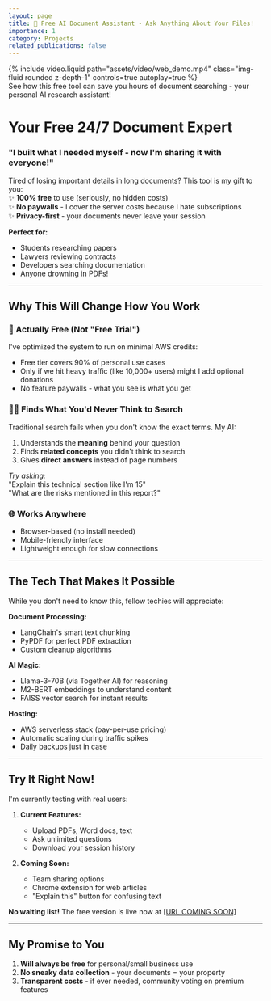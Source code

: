```yaml
---
layout: page
title: 🎉 Free AI Document Assistant - Ask Anything About Your Files!
importance: 1
category: Projects
related_publications: false
---
```


<div class="row mt-3">
    <div class="col-sm mt-3 mt-md-0">
        {% include video.liquid path="assets/video/web_demo.mp4" class="img-fluid rounded z-depth-1" controls=true autoplay=true %}
    </div>
</div>
<div class="caption">
    See how this free tool can save you hours of document searching - your personal AI research assistant!
</div>

# Your Free 24/7 Document Expert

### **"I built what I needed myself - now I'm sharing it with everyone!"**

Tired of losing important details in long documents? This tool is my gift to you:  
✨ **100% free** to use (seriously, no hidden costs)  
✨ **No paywalls** - I cover the server costs because I hate subscriptions  
✨ **Privacy-first** - your documents never leave your session

**Perfect for:**

- Students researching papers
- Lawyers reviewing contracts
- Developers searching documentation
- Anyone drowning in PDFs!

---

## Why This Will Change How You Work

### 💸 Actually Free (Not "Free Trial")

I've optimized the system to run on minimal AWS credits:

- Free tier covers 90% of personal use cases
- Only if we hit heavy traffic (like 10,000+ users) might I add optional donations
- No feature paywalls - what you see is what you get

### 🕵️‍♂️ Finds What You'd Never Think to Search

Traditional search fails when you don't know the exact terms. My AI:

1. Understands the **meaning** behind your question
2. Finds **related concepts** you didn't think to search
3. Gives **direct answers** instead of page numbers

_Try asking:_  
"Explain this technical section like I'm 15"  
"What are the risks mentioned in this report?"

### 🌐 Works Anywhere

- Browser-based (no install needed)
- Mobile-friendly interface
- Lightweight enough for slow connections

---

## The Tech That Makes It Possible

While you don't need to know this, fellow techies will appreciate:

**Document Processing:**

- LangChain's smart text chunking
- PyPDF for perfect PDF extraction
- Custom cleanup algorithms

**AI Magic:**

- Llama-3-70B (via Together AI) for reasoning
- M2-BERT embeddings to understand content
- FAISS vector search for instant results

**Hosting:**

- AWS serverless stack (pay-per-use pricing)
- Automatic scaling during traffic spikes
- Daily backups just in case

---

## Try It Right Now!

I'm currently testing with real users:

1. **Current Features:**

   - Upload PDFs, Word docs, text
   - Ask unlimited questions
   - Download your session history

2. **Coming Soon:**
   - Team sharing options
   - Chrome extension for web articles
   - "Explain this" button for confusing text

<div class="alert alert-success" role="alert">
  <strong>No waiting list!</strong> The free version is live now at <a href="#" class="alert-link">[URL COMING SOON]</a>
</div>

---

## My Promise to You

1. **Will always be free** for personal/small business use
2. **No sneaky data collection** - your documents = your property
3. **Transparent costs** - if ever needed, community voting on premium features
